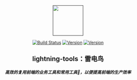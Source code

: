 <p align="center"><a href="" target="_blank"><img width="100"src="http://outt0i9l8.bkt.clouddn.com/lightning.png"></a></p>

<p align="center">
    <a href=""><img src="https://img.shields.io/travis/super2god/lightning-tools.svg" alt="Build Status"></a>
    <a href=""><img src="https://img.shields.io/npm/v/npm.svg" alt="Version"></a>
    <a href=""><img src="https://img.shields.io/badge/style-plastic-purple.svg?lodash=lodash" alt="Version"></a>
</p>

<h2 align="center">lightning-tools：雷电鸟</h2>
<h5 align="center">高效的复用前端的业务工具和常用工具，以便提高前端的生产效率</h5>